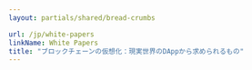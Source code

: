 ```yaml
---
layout: partials/shared/bread-crumbs

url: /jp/white-papers
linkName: White Papers
title: "ブロックチェーンの仮想化：現実世界のDAppから求められるもの"
---
```

